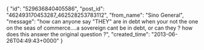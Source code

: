  {
   "id": "529636840405586",
   "post_id": "462493170453287_462528253783112",
   "from_name": "Sino General",
   "message": "how can anyone say \"THEY\" are in debt when your not the one on the seas of commerce....a sovereign cant be in debt, or can they ? how does this answer the original question ?",
   "created_time": "2013-06-26T04:49:43+0000"
 }
